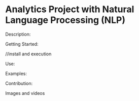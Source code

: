 # Analytics Project with Natural Language Processing (NLP)

Description:

Getting Started:

//install and execution

Use:

Examples:

Contribution:

Images and videos
